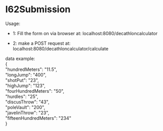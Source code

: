 # I62Submission

 Usage:
 * 1: Fill the form on via browser at: localhost:8080/decathloncalculator
 
 * 2: make a POST request at: localhost:8080/decathloncalculator/calculate  
 
  data example:  
   {  
   	"hundredMeters": "11.5",  
    "longJump": "400",  
    "shotPut": "23",  
    "highJump": "123",  
    "fourHundredMeters": "50",  
    "hurdles": "25",  
    "discusThrow": "43",  
    "poleVault": "200",  
    "javelinThrow": "23",  
    "fifteenHundredMeters": "234"  
   }
 
